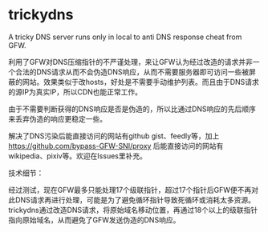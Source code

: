 # trickydns
A tricky DNS server runs only in local to anti DNS response cheat from GFW.

利用了GFW对DNS压缩指针的不严谨处理，来让GFW认为经过改造的请求并非一个合法的DNS请求从而不会伪造DNS响应，从而不需要服务器即可访问一些被屏蔽的网站。效果类似于改hosts，好处是不需要手动维护列表。而且由于DNS请求的源IP为真实IP，所以CDN也能正常工作。

由于不需要判断获得的DNS响应是否是伪造的，所以比通过DNS响应的先后顺序来丢弃伪造的响应更稳定一些。

解决了DNS污染后能直接访问的网站有github gist、feedly等，加上 https://github.com/bypass-GFW-SNI/proxy 后能直接访问的网站有wikipedia、pixiv等。欢迎在Issues里补充。

技术细节：

经过测试，现在GFW最多只能处理17个级联指针，超过17个指针后GFW便不再对此DNS请求再进行处理，可能是为了避免循环指针导致死循环或消耗太多资源。trickydns通过改造DNS请求，将原始域名移动位置，再通过18个以上的级联指针指向原始域名，从而避免了GFW发送伪造的DNS响应。
